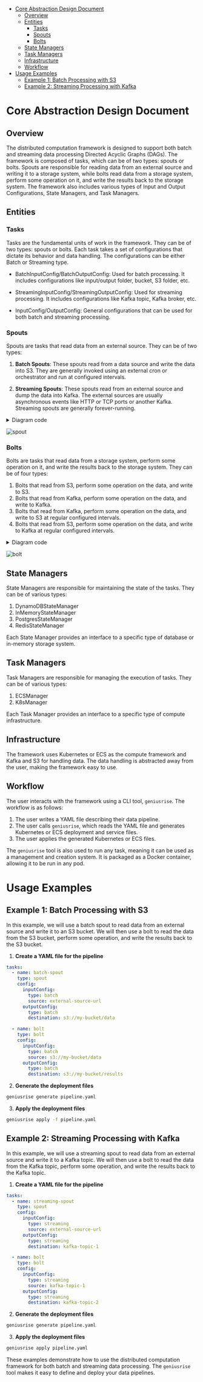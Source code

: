 <!-- START doctoc generated TOC please keep comment here to allow auto update -->
<!-- DON'T EDIT THIS SECTION, INSTEAD RE-RUN doctoc TO UPDATE -->

- [Core Abstraction Design Document](#core-abstraction-design-document)
  - [Overview](#overview)
  - [Entities](#entities)
    - [Tasks](#tasks)
    - [Spouts](#spouts)
    - [Bolts](#bolts)
  - [State Managers](#state-managers)
  - [Task Managers](#task-managers)
  - [Infrastructure](#infrastructure)
  - [Workflow](#workflow)
- [Usage Examples](#usage-examples)
  - [Example 1: Batch Processing with S3](#example-1-batch-processing-with-s3)
  - [Example 2: Streaming Processing with Kafka](#example-2-streaming-processing-with-kafka)

<!-- END doctoc generated TOC please keep comment here to allow auto update -->

# Core Abstraction Design Document

## Overview

The distributed computation framework is designed to support both batch and
streaming data processing Directed Acyclic Graphs (DAGs). The framework is
composed of tasks, which can be of two types: spouts or bolts. Spouts are
responsible for reading data from an external source and writing it to a storage
system, while bolts read data from a storage system, perform some operation on
it, and write the results back to the storage system. The framework also
includes various types of Input and Output Configurations, State Managers, and
Task Managers.

## Entities

### Tasks

Tasks are the fundamental units of work in the framework. They can be of two
types: spouts or bolts. Each task takes a set of configurations that dictate its
behavior and data handling. The configurations can be either Batch or Streaming
type.

- BatchInputConfig/BatchOutputConfig: Used for batch processing. It includes
  configurations like input/output folder, bucket, S3 folder, etc.

- StreamingInputConfig/StreamingOutputConfig: Used for streaming processing. It
  includes configurations like Kafka topic, Kafka broker, etc.

- InputConfig/OutputConfig: General configurations that can be used for both
  batch and streaming processing.

### Spouts

Spouts are tasks that read data from an external source. They can be of two
types:

1. **Batch Spouts**: These spouts read from a data source and write the data
   into S3. They are generally invoked using an external cron or orchestrator
   and run at configured intervals.

2. **Streaming Spouts**: These spouts read from an external source and dump the
   data into Kafka. The external sources are usually asynchronous events like
   HTTP or TCP ports or another Kafka. Streaming spouts are generally
   forever-running.

<details>
  <summary>Diagram code</summary>

```plantuml
@startuml
skinparam backgroundColor #002B36
skinparam handwritten false
skinparam nodesep 50
skinparam ranksep 100
skinparam ArrowColor #93A1A1
skinparam ArrowFontColor #93A1A1
skinparam ArrowFontSize 20
skinparam ActorBorderColor #268BD2
skinparam ActorFontColor #93A1A1
skinparam ActorFontSize 30
skinparam ActorBackgroundColor Crimson
skinparam usecaseBorderColor #268BD2
skinparam usecaseFontColor #93A1A1
skinparam usecaseFontSize 20
skinparam usecaseBackgroundColor Crimson

skinparam linetype polyline
' skinparam linetype ortho

queue "External Source" as source
usecase "Batch Spout" as batch
usecase "Streaming Spout" as stream

database S3
queue Kafka

source --> batch : Data
source --> stream : Data

batch --> [S3] : Writes Data
stream --> [Kafka] : Writes Data
@enduml
```

</details>

![spout](../../assets/DESIGN.svg)

### Bolts

Bolts are tasks that read data from a storage system, perform some operation on
it, and write the results back to the storage system. They can be of four types:

1. Bolts that read from S3, perform some operation on the data, and write to S3.
2. Bolts that read from Kafka, perform some operation on the data, and write to
   Kafka.
3. Bolts that read from Kafka, perform some operation on the data, and write to
   S3 at regular configured intervals.
4. Bolts that read from S3, perform some operation on the data, and write to
   Kafka at regular configured intervals.

<details>
  <summary>Diagram code</summary>

```plantuml
@startuml
skinparam backgroundColor #002B36
skinparam handwritten false
skinparam nodesep 50
skinparam ranksep 100
skinparam ArrowColor #93A1A1
skinparam ArrowFontColor #93A1A1
skinparam ArrowFontSize 20
skinparam ActorBorderColor #268BD2
skinparam ActorFontColor #93A1A1
skinparam ActorFontSize 30
skinparam ActorBackgroundColor Crimson
skinparam usecaseBorderColor #268BD2
skinparam usecaseFontColor #93A1A1
skinparam usecaseFontSize 20
skinparam usecaseBackgroundColor Crimson

skinparam linetype polyline
skinparam linetype ortho

database "S3" as s3
queue "Kafka" as kafka

usecase "Bolt S3-S3" as bolt1
usecase "Bolt Kafka-Kafka" as bolt2
usecase "Bolt Kafka-S3" as bolt3
usecase "Bolt S3-Kafka" as bolt4

s3 --> bolt1 : Reads Data
bolt1 --> s3 : Writes Data

kafka --> bolt2 : Reads Data
bolt2 --> kafka : Writes Data

kafka --> bolt3 : Reads Data
bolt3 --> s3 : Writes Data

s3 --> bolt4 : Reads Data
bolt4 --> kafka : Writes Data
@enduml
```

</details>

![bolt](../../assets/DESIGN_001.svg)

## State Managers

State Managers are responsible for maintaining the state of the tasks. They can
be of various types:

1. DynamoDBStateManager
2. InMemoryStateManager
3. PostgresStateManager
4. RedisStateManager

Each State Manager provides an interface to a specific type of database or
in-memory storage system.

## Task Managers

Task Managers are responsible for managing the execution of tasks. They can be
of various types:

1. ECSManager
2. K8sManager

Each Task Manager provides an interface to a specific type of compute
infrastructure.

## Infrastructure

The framework uses Kubernetes or ECS as the compute framework and Kafka and S3
for handling data. The data handling is abstracted away from the user, making
the framework easy to use.

## Workflow

The user interacts with the framework using a CLI tool, `geniusrise`. The
workflow is as follows:

1. The user writes a YAML file describing their data pipeline.
2. The user calls `geniusrise`, which reads the YAML file and generates
   Kubernetes or ECS deployment and service files.
3. The user applies the generated Kubernetes or ECS files.

The `geniusrise` tool is also used to run any task, meaning it can be used as a
management and creation system. It is packaged as a Docker container, allowing
it to be run in any pod.

# Usage Examples

## Example 1: Batch Processing with S3

In this example, we will use a batch spout to read data from an external source
and write it to an S3 bucket. We will then use a bolt to read the data from the
S3 bucket, perform some operation, and write the results back to the S3 bucket.

1. **Create a YAML file for the pipeline**

```yaml
tasks:
  - name: batch-spout
    type: spout
    config:
      inputConfig:
        type: batch
        source: external-source-url
      outputConfig:
        type: batch
        destination: s3://my-bucket/data

  - name: bolt
    type: bolt
    config:
      inputConfig:
        type: batch
        source: s3://my-bucket/data
      outputConfig:
        type: batch
        destination: s3://my-bucket/results
```

2. **Generate the deployment files**

```bash
geniusrise generate pipeline.yaml
```

3. **Apply the deployment files**

```bash
geniusrise apply -f pipeline.yaml
```

## Example 2: Streaming Processing with Kafka

In this example, we will use a streaming spout to read data from an external
source and write it to a Kafka topic. We will then use a bolt to read the data
from the Kafka topic, perform some operation, and write the results back to the
Kafka topic.

1. **Create a YAML file for the pipeline**

```yaml
tasks:
  - name: streaming-spout
    type: spout
    config:
      inputConfig:
        type: streaming
        source: external-source-url
      outputConfig:
        type: streaming
        destination: kafka-topic-1

  - name: bolt
    type: bolt
    config:
      inputConfig:
        type: streaming
        source: kafka-topic-1
      outputConfig:
        type: streaming
        destination: kafka-topic-2
```

2. **Generate the deployment files**

```bash
geniusrise generate pipeline.yaml
```

3. **Apply the deployment files**

```bash
geniusrise apply pipeline.yaml
```

These examples demonstrate how to use the distributed computation framework for
both batch and streaming data processing. The `geniusrise` tool makes it easy to
define and deploy your data pipelines.
